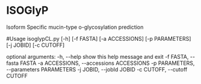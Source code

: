 # ISOGlyP
Isoform Specific mucin-type o-glycosylation prediction

#Usage
isoglypCL.py [-h] [-f FASTA] [-a ACCESSIONS] [-p PARAMETERS] [-j JOBID]
                    [-c CUTOFF]

optional arguments:
  -h, --help            show this help message and exit
  -f FASTA, --fasta FASTA
  -a ACCESSIONS, --accessions ACCESSIONS
  -p PARAMETERS, --parameters PARAMETERS
  -j JOBID, --jobId JOBID
  -c CUTOFF, --cutoff CUTOFF
